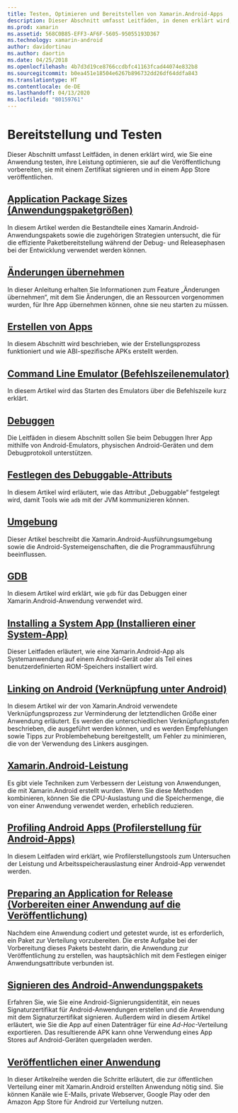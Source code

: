 ```yaml
---
title: Testen, Optimieren und Bereitstellen von Xamarin.Android-Apps
description: Dieser Abschnitt umfasst Leitfäden, in denen erklärt wird, wie Sie eine Anwendung testen, ihre Leistung optimieren, sie auf die Veröffentlichung vorbereiten, sie mit einem Zertifikat signieren und in einem App-Store veröffentlichen.
ms.prod: xamarin
ms.assetid: 568C0B85-EFF3-AF6F-5605-95055193D367
ms.technology: xamarin-android
author: davidortinau
ms.author: daortin
ms.date: 04/25/2018
ms.openlocfilehash: 4b7d3d19ce8766ccdbfc41163fcad44074e832b8
ms.sourcegitcommit: b0ea451e18504e6267b896732dd26df64ddfa843
ms.translationtype: HT
ms.contentlocale: de-DE
ms.lasthandoff: 04/13/2020
ms.locfileid: "80159761"
---
```

# <a name="deployment-and-testing"></a>Bereitstellung und Testen

Dieser Abschnitt umfasst Leitfäden, in denen erklärt wird, wie Sie eine Anwendung testen, ihre Leistung optimieren, sie auf die Veröffentlichung vorbereiten, sie mit einem Zertifikat signieren und in einem App Store veröffentlichen.

## <a name="application-package-sizes"></a>[Application Package Sizes (Anwendungspaketgrößen)](app-package-size.md)

In diesem Artikel werden die Bestandteile eines Xamarin.Android-Anwendungspakets sowie die zugehörigen Strategien untersucht, die für die effiziente Paketbereitstellung während der Debug- und Releasephasen bei der Entwicklung verwendet werden können.

## <a name="apply-changes"></a>[Änderungen übernehmen](apply-changes.md)

In dieser Anleitung erhalten Sie Informationen zum Feature „Änderungen übernehmen“, mit dem Sie Änderungen, die an Ressourcen vorgenommen wurden, für Ihre App übernehmen können, ohne sie neu starten zu müssen.

## <a name="building-apps"></a>[Erstellen von Apps](building-apps/index.md)

In diesem Abschnitt wird beschrieben, wie der Erstellungsprozess funktioniert und wie ABI-spezifische APKs erstellt werden.

## <a name="command-line-emulator"></a>[Command Line Emulator (Befehlszeilenemulator)](command-line-emulator.md)

In diesem Artikel wird das Starten des Emulators über die Befehlszeile kurz erklärt.

## <a name="debugging"></a>[Debuggen](~/android/deploy-test/debugging/index.md)

Die Leitfäden in diesem Abschnitt sollen Sie beim Debuggen Ihrer App mithilfe von Android-Emulators, physischen Android-Geräten und dem Debugprotokoll unterstützen.

## <a name="setting-the-debuggable-attribute"></a>[Festlegen des Debuggable-Attributs](~/android/deploy-test/debuggable-attribute.md)

In diesem Artikel wird erläutert, wie das Attribut „Debuggable“ festgelegt wird, damit Tools wie `adb` mit der JVM kommunizieren können.

## <a name="environment"></a>[Umgebung](environment.md)

Dieser Artikel beschreibt die Xamarin.Android-Ausführungsumgebung sowie die Android-Systemeigenschaften, die die Programmausführung beeinflussen.

## <a name="gdb"></a>[GDB](gdb.md)

In diesem Artikel wird erklärt, wie `gdb` für das Debuggen einer Xamarin.Android-Anwendung verwendet wird.

## <a name="installing-a-system-app"></a>[Installing a System App (Installieren einer System-App)](install-system-app.md)

Dieser Leitfaden erläutert, wie eine Xamarin.Android-App als Systemanwendung auf einem Android-Gerät oder als Teil eines benutzerdefinierten ROM-Speichers installiert wird.

## <a name="linking-on-android"></a>[Linking on Android (Verknüpfung unter Android)](linker.md)

In diesem Artikel wir der von Xamarin.Android verwendete Verknüpfungsprozess zur Verminderung der letztendlichen Größe einer Anwendung erläutert. Es werden die unterschiedlichen Verknüpfungsstufen beschrieben, die ausgeführt werden können, und es werden Empfehlungen sowie Tipps zur Problembehebung bereitgestellt, um Fehler zu minimieren, die von der Verwendung des Linkers ausgingen.

## <a name="xamarinandroid-performance"></a>[Xamarin.Android-Leistung](~/android/deploy-test/performance.md)

Es gibt viele Techniken zum Verbessern der Leistung von Anwendungen, die mit Xamarin.Android erstellt wurden. Wenn Sie diese Methoden kombinieren, können Sie die CPU-Auslastung und die Speichermenge, die von einer Anwendung verwendet werden, erheblich reduzieren.

## <a name="profiling-android-apps"></a>[Profiling Android Apps (Profilerstellung für Android-Apps)](~/android/deploy-test/profiling.md)

In diesem Leitfaden wird erklärt, wie Profilerstellungstools zum Untersuchen der Leistung und Arbeitsspeicherauslastung einer Android-App verwendet werden.

## <a name="preparing-an-application-for-release"></a>[Preparing an Application for Release (Vorbereiten einer Anwendung auf die Veröffentlichung)](~/android/deploy-test/release-prep/index.md)

Nachdem eine Anwendung codiert und getestet wurde, ist es erforderlich, ein Paket zur Verteilung vorzubereiten. Die erste Aufgabe bei der Vorbereitung dieses Pakets besteht darin, die Anwendung zur Veröffentlichung zu erstellen, was hauptsächlich mit dem Festlegen einiger Anwendungsattribute verbunden ist.

## <a name="signing-the-android-application-package"></a>[Signieren des Android-Anwendungspakets](~/android/deploy-test/signing/index.md)

Erfahren Sie, wie Sie eine Android-Signierungsidentität, ein neues Signaturzertifikat für Android-Anwendungen erstellen und die Anwendung mit dem Signaturzertifikat signieren. Außerdem wird in diesem Artikel erläutert, wie Sie die App auf einen Datenträger für eine *Ad-Hoc*-Verteilung exportieren. Das resultierende APK kann ohne Verwendung eines App Stores auf Android-Geräten quergeladen werden.

## <a name="publishing-an-application"></a>[Veröffentlichen einer Anwendung](~/android/deploy-test/publishing/index.md)

In dieser Artikelreihe werden die Schritte erläutert, die zur öffentlichen Verteilung einer mit Xamarin.Android erstellten Anwendung nötig sind. Sie können Kanäle wie E-Mails, private Webserver, Google Play oder den Amazon App Store für Android zur Verteilung nutzen.
